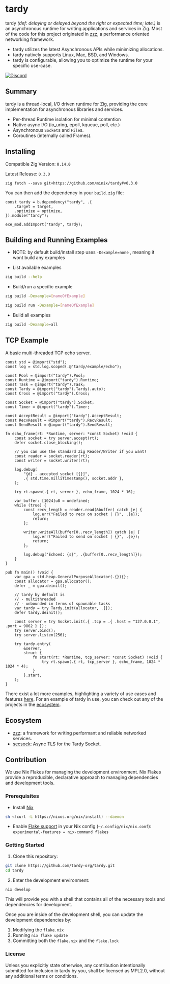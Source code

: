 # tardy

tardy *(def: delaying or delayed beyond the right or expected time; late.)* is an asynchronous runtime for writing applications and services in Zig.
Most of the code for this project originated in [zzz](https://github.com/tardy-org/zzz), a performance oriented networking framework.

- tardy utilizes the latest Asynchronous APIs while minimizing allocations.
- tardy natively supports Linux, Mac, BSD, and Windows.
- tardy is configurable, allowing you to optimize the runtime for your specific use-case.

[![Discord](https://img.shields.io/discord/1294761432922980392?logo=discord)](https://discord.gg/FP9Xb7WGPK)

## Summary
tardy is a thread-local, I/O driven runtime for Zig, providing the core implementation for asynchronous libraries and services.
- Per-thread Runtime isolation for minimal contention
- Native async I/O (io_uring, epoll, kqueue, poll, etc.)
- Asynchronous `Socket`s and `File`s.
- Coroutines (internally called Frames).

## Installing
Compatible Zig Version: `0.14.0`

Latest Release: `0.3.0`
```
zig fetch --save git+https://github.com/minix/tardy#v0.3.0
```

You can then add the dependency in your `build.zig` file:
```zig
const tardy = b.dependency("tardy", .{
    .target = target,
    .optimize = optimize,
}).module("tardy");

exe_mod.addImport("tardy", tardy);
```

## Building and Running Examples
- NOTE: by default build/install step uses `-Dexample=none` , meaning it wont build any examples

- List available examples
```sh
zig build --help
```

- Build/run a specific example
```sh
zig build -Dexample=[nameOfExample]
```
```sh
zig build run -Dexample=[nameOfExample]
```

- Build all examples
```sh
zig build -Dexample=all
```

## TCP Example
A basic multi-threaded TCP echo server.

```zig
const std = @import("std");
const log = std.log.scoped(.@"tardy/example/echo");

const Pool = @import("tardy").Pool;
const Runtime = @import("tardy").Runtime;
const Task = @import("tardy").Task;
const Tardy = @import("tardy").Tardy(.auto);
const Cross = @import("tardy").Cross;

const Socket = @import("tardy").Socket;
const Timer = @import("tardy").Timer;

const AcceptResult = @import("tardy").AcceptResult;
const RecvResult = @import("tardy").RecvResult;
const SendResult = @import("tardy").SendResult;

fn echo_frame(rt: *Runtime, server: *const Socket) !void {
    const socket = try server.accept(rt);
    defer socket.close_blocking();

    // you can use the standard Zig Reader/Writer if you want!
    const reader = socket.reader(rt);
    const writer = socket.writer(rt);

    log.debug(
        "{d} - accepted socket [{}]",
        .{ std.time.milliTimestamp(), socket.addr },
    );

    try rt.spawn(.{ rt, server }, echo_frame, 1024 * 16);

    var buffer: [1024]u8 = undefined;
    while (true) {
        const recv_length = reader.read(&buffer) catch |e| {
            log.err("Failed to recv on socket | {}", .{e});
            return;
        };

        writer.writeAll(buffer[0..recv_length]) catch |e| {
            log.err("Failed to send on socket | {}", .{e});
            return;
        };

        log.debug("Echoed: {s}", .{buffer[0..recv_length]});
    }
}

pub fn main() !void {
    var gpa = std.heap.GeneralPurposeAllocator(.{}){};
    const allocator = gpa.allocator();
    defer _ = gpa.deinit();

    // tardy by default is 
    // - multithreaded
    // - unbounded in terms of spawnable tasks
    var tardy = try Tardy.init(allocator, .{});
    defer tardy.deinit();

    const server = try Socket.init(.{ .tcp = .{ .host = "127.0.0.1", .port = 9862 } });
    try server.bind();
    try server.listen(256);

    try tardy.entry(
        &server,
        struct {
            fn start(rt: *Runtime, tcp_server: *const Socket) !void {
                try rt.spawn(.{ rt, tcp_server }, echo_frame, 1024 * 1024 * 4);
            }
        }.start,
    );
}
```

There exist a lot more examples, highlighting a variety of use cases and features [here](https://github.com/tardy-org/tardy/tree/main/examples). For an example of tardy in use, you can check out any of the projects in the [ecosystem](#ecosystem).

## Ecosystem
- [zzz](https://github.com/tardy-org/zzz): a framework for writing performant and reliable networked services.
- [secsock](https://github.com/tardy-org/secsock): Async TLS for the Tardy Socket.

## Contribution
We use Nix Flakes for managing the development environment. Nix Flakes provide a reproducible, declarative approach to managing dependencies and development tools.

### Prerequisites
 - Install [Nix](https://nixos.org/download/)
```bash 
sh <(curl -L https://nixos.org/nix/install) --daemon
```
 - Enable [Flake support](https://nixos.wiki/wiki/Flakes) in your Nix config (`~/.config/nix/nix.conf`): `experimental-features = nix-command flakes`

### Getting Started
1. Clone this repository:
```bash
git clone https://github.com/tardy-org/tardy.git
cd tardy
```

2. Enter the development environment:
```bash
nix develop
```

This will provide you with a shell that contains all of the necessary tools and dependencies for development.

Once you are inside of the development shell, you can update the development dependencies by:
1. Modifying the `flake.nix`
2. Running `nix flake update`
3. Committing both the `flake.nix` and the `flake.lock`

### License
Unless you explicitly state otherwise, any contribution intentionally submitted for inclusion in tardy by you, shall be licensed as MPL2.0, without any additional terms or conditions.
